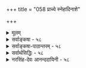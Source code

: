 +++
title = "058 प्राच्ये स्नेहादिनाशे"

+++
<details><summary>मूलम्</summary>

प्राच्ये स्नेहादिनाशे चरम इव दृढोऽनन्तरं दीपनाशः सामग्र्यन्यान्यकार्यं जनयति च न चानेकदीपप्रतीतिः ।  
साम्यादेः स्यात्तु तद्धीः प्रवहणभिदुरास्सप्रभास्तत्प्रदीपा निर्बाधा भास्करादौ प्रथयति नियतं प्रत्यभिज्ञा स्थिरत्वम् ॥ ५८ ॥
</details>

<details><summary>सर्वाङ्कषा - ५८</summary>

ननु पूर्वं 'दीपादीनाम्' इत्यादौ दीपस्य क्षणभङ्गरत्वमुक्तम् । तत् कुतः ? इत्यत्र, तत् साधयतिप्राच्य इत्यादि । चरमे इव, अन्तिमे **स्नेहादिनाशे** = तैलवर्त्योर्नाशे यथा, तथैव **प्राच्ये** = पूर्वतने स्नेहादिनाशे, अनन्तरं दीपनाशो दृढः । तथा च ' प्राथमिकः तैलनाशः स्वानन्तरक्षणे दीपनाशजनकः, तैल- 



I 

[[108]]

साम्यादेः स्यात्तु तद्धीः प्रवहणभिदुराः सप्रभास्तत् प्रदीपाः 

निर्बाधा भास्करादौ प्रथयति नियतं प्रत्यभिज्ञा स्थिरत्वम् ॥58॥ 

नाशत्वात्, अन्तिमतैलनाशवत्' इत्यनुमानेन प्रतिक्षणं दीपनाशः सिद्ध्यति । अनेन दीपज्वालाभेदः सिद्धः। एवं ज्वालाभेदानुमानेऽप्रयोजकशङ्कायां तद्वारकमनुकूलतर्कमाह - सामग्रीत्यादिना । अन्या च सामग्री अन्यकार्यं जनयति । कारणभेदात् कार्यभेदः संप्रतिपन्नः । तन्तूनां भेदे पटभेदम्, मृदो भेदे घटभेदं को वा न जानाति । प्राथमिकतैलबिन्दुना प्राथमिकज्वालावत्, द्वितीयतैलबिन्दुना द्वितीयायाः ज्वालायाः उत्पत्तिरप्यनिवार्या । तथा चानुमानम् – ‘द्वितीयः तैलबिन्दुरपि दीपज्वालान्तरजनकः, तैलबिन्दुत्वात्, प्राथमिकतैलबिन्दुवत्' इति । ज्वालाभेदसिद्धावपि तेषां नाशे किं प्रमाणमित्यत्र न चेत्यादि । अनेकदीप- **प्रतीतिः** =अनेकदीपज्वालानां युगपद्नुभवः न च नैवास्ति । 'यदि स्यादुपलभ्येत' इति योग्यानुपलब्ध्यैव ज्वालानां नाशोऽपि सिद्ध्यत्येव । एवं भेदे सिद्धे 'सैवेयं दीपज्वाला' इति प्रत्यभिज्ञा कथमित्यत्र— साम्यादेः इत्यादि । **साम्यादेः** = साजात्यादिकारणवशात् **तद्धीः** = 'सैवेयम्' इत्यैक्यधीः **स्यात्तु** = भवतु कामम्, तावता न कापि हानिरिति सूचयितुं तुशब्दः । 'साम्यादेः' इत्यादिपदेन दोषादेरपि ग्रहणम् ॥ 

अयं भावः - 'सैवेयं दीपज्वाला' इति कस्य प्रतीतिमादायाक्षेपः ? किं ज्वालाभेदज्ञानवतः, उत तद्रहितस्य? ज्ञानवतस्तत्प्रतीतिः **साम्यात्** = साजात्यात् । 'सैवेयं गूर्जरी' 'ह्यः यदौषधं मया पीतम्, तदेवाद्यापि पीतम्' इत्यादौ सर्वेषामप्यस्ति तथा प्रतीतिः । ह्यः औषधं यत् पीतम्, तत् पीतमेव पूर्वेद्युः, अद्य तस्याभावात् पुनः कथं तस्य पानसंभवः ? अतः साजात्यमूलमेव तथा वचनमिति संप्रतिपन्नम् । ज्ञानरहितानां व्यवहारस्तु भ्रममूलक एव । न तेन ज्वालैक्यसिद्धिः । एवं सर्वप्रमाणमूर्धन्ये प्रत्यक्षेऽपि प्रमाभ्रमविभागस्य सत्त्वादेव पक्षभेदाः प्रावर्तन्त । एतत्परिहारः कथं कर्तव्यः ? इत्यादिकं बुद्धिसरे ( श्लो. 9,10) प्रदर्श्यते ॥ 

विचारमुपसंहरति - प्रवहणेत्यादिना । **तत्** = तस्मात् सप्रभाः प्रदीपाः **प्रवहणभिदुराः** = भिन्नभिन्नज्वालानां प्रवाहरूपा एवेत्येव युक्तम् । प्रभाविशिष्ट एव दीपपदार्थः । स च प्रवाहरूपेण स्थिरः, न तु स्वरूपतः । तर्हि प्रत्यभिज्ञा स्थैर्यविषयिणी नास्त्येव किम् ? इति **शङ्कायामाह** = निर्बाधेत्यादि । **भास्करादौ** = सूर्यादौ तेजसि निर्बाधा **प्रत्यभिज्ञा** = बाधकरहिता ' स एवायम्' इति प्रत्यभिज्ञा **नियत** = अव्यभिचरितं स्थिरत्वं **प्रथयति** = प्रकटयति । यत्र वस्तुभेदो निर्णीतः, तत्रैव तथा । वस्तुभेदाभावे तु सूर्यादिरूपज्योतिषि तथात्वं नास्त्येवेति सूर्यादीनां स्थिरत्वसिद्धिः । वस्तुतस्तु घटादौ प्रत्यभिज्ञायाः प्रामाण्यमबाधितमेवेति न कापि हानिः सिद्धान्ते ॥ 

ननु शब्दप्रयोगस्य स्वायत्तत्त्वे ज्वालाभेदं जानतां कुतस्तथा व्यवहार इति चेत्, ज्वालाभेदः न हि प्रत्यक्षसिद्धः । किञ्च स्वायत्ते शब्दप्रयोगे किमिति 'गङ्गायास्तीरे घोषः' इत्यनुक्त्वा 'गङ्गायां घोषः' इति व्यवहरन्ति प्रामाणिका अपि । 'शूरो देवदत्तः' इत्यनुक्त्वा 'सिंहो देवदत्तः' इति वदन्ति जनाः । अत्र प्रत्यक्षव्यवहारापेक्षया कुत्रचित्परोक्षव्यवहार एव स्वारस्यातिशयः प्रतीयत इति मन्यन्ते सुशिक्षिता जनाः । 

59. 

[[109]]

[सुवर्णस्य पूर्थिवत्वम्] 

वर्णानां तादृशत्वादतिकठिनतया गौरवस्यापि भूम्ना 

धात्रीभागौः प्रभूतैः स्फुटमिह घटिता धातवो हाटकाद्याः । 



अत एवास्या वृत्तेः ‘गौणी’ इति व्यवहारः । एतादृशस्थले मुख्यव्यवहारापेक्षया गौणमेव व्यवहारमाद्रियन्ते सुशिक्षिताः, यत एवं व्यवहारे गुणः प्रकटो भवति । अतः 'स्वायत्ते शब्दप्रयोगे' इत्यादिनियमे 'अर्थविशेषतात्पर्याभावे सति' इत्यपि योजनीयम् । अर्थविशेषतात्पर्ये सति तु गौणोऽपि प्रयोग उपादेय एव । न तावन्मात्रम्, गौण एव प्रयोग उपादेयः । एवञ्च प्रकृतेऽपि 'ह्यो यद्दत्तमौषधम्, तदेवाद्यापि दत्तम्' इत्यप्रयोगे, 'अद्यान्यदेवौषधं दत्तम्' इति कथने ह्यो दत्तौषधं परिवर्त्यान्यदेवौषधं विलक्षणं दत्तमित्यर्थः स्यात् । तेन दिनद्वयौषधयोस्साजात्यं न स्यात् । एवं 'गङ्गायां घोषः' इत्यादावपि 'गङ्गातीरे घोषः' इति कथने तीरपदार्थः कदाचिदपेक्षानुरोधेन अनेकक्रोशपर्यन्तप्रदेशरूपोऽपि भवेत् । तेन विवक्षितार्थो न सिद्ध्येत् । अतः अर्थदृष्ट्या गौणप्रयोग एव श्रेयान्, यतः सः 'गौणः ' । अत एतादृशप्रयोगस्थले गौणप्रयोग एवादरणीयः । अत एव च ' गौणमुख्ययोर्विरोधे मुख्ये कार्यसंप्रत्ययः' इति नियमो ऽपि शब्दशास्त्रमात्र सीमितः, न त्वर्थप्रधानशास्त्रे ॥ 

नामव्याकरणं ह्येतच्छब्दशास्त्रं समीरितम् । रूपव्याकरणं चान्यद्वेदोपनिषदादिकम् ॥ 

अर्थप्रधानशास्त्रेऽपि 'न विधौ परश्शब्दार्थः' इति नियमोऽपि न्यायप्रदर्शनपरब्रह्मसूत्रादिशास्त्रसीमितः । उपदेशप्रधानशास्त्रे तु अर्थस्वारस्यानुरोधेन गौणप्रयोगोऽनिवार्यः । गौणप्रयोगः कीदृशगुणप्रयुक्तः ? इत्यत्र तु अनुभव एव शरणम् । अनुभवा अपि कक्ष्याभेदेन यदि भिद्येरन्, तदा तत्कक्ष्यानिर्णयेनैव विषयनिर्णयः । प्रकृतेऽध्यात्मशास्त्रे ' प्रस्थानत्रय' वाच्येषु शास्त्रेषु शारीरकमीमांसाशास्त्रं न्यायप्रधानम् । इतरे द्वे उपदेशप्रधाने । तत्राप्युपनिषदः सर्वथानुभवप्रधानाः । गीताशास्त्रमप्युपदेशप्रधानम् । यद्यप्युपासना, भक्तिः, ज्ञानमिति पर्यायपदानि संप्रदायदृष्ट्या, अथाप्यर्थे सूक्ष्मं तारतम्यं वर्तते । त्रयाणामुद्देशैक्येऽपि विन्यासे विशेषो वर्तत एवेत्यादिकं तत्तत्प्रकरणे प्रदर्श्यते ॥ 

[[1]]

अत्रेदमवधेयम् – अत्रैव सर्वेऽपि ग्रन्थपण्डिता विफला जाताः, यत् अर्थप्रधानेऽपि शास्त्रे गुणस्य प्राधान्यममन्वाना वृथा शब्दं वर्धयामासुः । सहस्रनामपीठिकायाम् ' यानि नामानि गौणानि विख्यातानि महात्मनः । ऋषिभिः परिगीतानि' इत्येतदवधेयम् । वेदान्तशास्त्रे कथमिदं संभवि ? इति तु न प्रष्टव्यम् ॥ 

न संभवेद्यदि ब्रह्मन् ! तूष्णीं त्वं तिष्ठ का क्षतिः ? कं वा लाभमपश्यन् ते वृथाशब्दविवर्धनात् ॥ सत्यापचारभीत्या हि स्थातव्यं स्वहितेप्सुभिः । वदामो बहुधा सत्यमुपर्यपि तदा तदा ॥ सर्वदा कटु सत्यं स्यादहंकृतिमतां ध्रुवम् । पूरयेयुर्निन्दयैव पापभीतिं विनैव ते ॥ ५८ ॥
</details>


<details><summary>सर्वाङ्कषा-पाठान्तरम् - ५८</summary>

ननु पूर्वं 'दीपादीनाम्‌' इत्यादौ दीपस्य क्षणभङ्गुरत्वमुक्तम्‌ । तत्‌ कुतः? इत्यत्र, तत्‌ साधयति- प्राच्य इत्यादि । चरमे इव, अन्तिमे स्रेहादिनाशे = तैलवर्त्योर्नाशे यथा, तथैव प्राच्ये = पूर्वतने स्रेहादि नाशे, अनन्तरं दीपनाशो दृढः । तथा च 'प्राथमिकः तैलनाशः स्वानन्तरक्षणे दीपनाशजनकः, तैलनाशत्वात्‌, अन्तिमतैलनाशवत्‌' इत्यनुमानेन प्रतिक्षणं दीपनाशः सिद्ध्यति । अनेन दीपज्वालाभेदः सिद्धः । एवं ज्वालाभेदानुमानेऽप्रयोजकशङ्कायां तद्वारकमनुकूलतर्कमाह - सामग्रीत्यादिना । अन्या च सामग्री अन्यकार्यं जनयति । कारणभेदात्‌ कार्यभेदः संप्रतिपन्नः । तन्तूनां भेदे पटभेदम्‌, मृदो भेदे घटभेदं को वा न जानाति । प्राथमिकतैलबिन्दुना प्राथमिकज्वालावत्‌, द्वितीयतैलबिन्दुना द्वितीयायाः ज्वालायाः उत्पत्तिरप्यनिवार्या । तथा चानुमानम्‌ - 'द्वितीयः तैलबिन्दुरपि दीपज्वालान्तरजनकः, तैलबिन्दुत्वात्‌, प्राथमिकतैल- बिन्दुवत्‌' इति । ज्वालाभेदसिद्धावपि तेषां नाशे किं प्रमाणमित्यत्र - न चेत्यादि । अनेकदीप- प्रतीतिः = अनेकदीपज्वालानां युगपदनुभवः न च = नैवास्ति । 'यदि स्यादुपलभ्येत' इति योग्यानुपलब्ध्यैव ज्वालानां नाशोऽपि सिद्ध्यत्येव । एवं भेदे सिद्धे 'सेवेयं दीपज्वाला' इति प्रत्यभिज्ञा कथमित्यत्र - साम्यादेः इत्यादि । साम्यादेः = साजात्यादिकारणवशात्‌ तद्धीः = 'सेवेयम्‌' इत्यैक्यधीः स्यात्तु = भवतु कामम्‌, तावता न कापि हानिरिति सूचयितुं तुशब्दः । 'साम्यादेः' इत्यादिपदेन दोषादेरपि ग्रहणम्‌ ॥   
अयं भावः - 'सेवेयं दीपज्वाला' इति कस्य प्रतीतिमादायाक्षेपः? किं ज्वालाभेदज्ञानवतः, उत तद्रहितस्य? ज्ञानवतस्तत्प्रतीतिः साम्यात्‌ = साजात्यात्‌ । 'सैवेयं गूर्जरी' 'ह्यः यदौषधं मया पीतम्‌, तदेवाद्यापि पीतम्‌' इत्यादौ सर्वेषामप्यस्ति तथा प्रतीतिः । ह्यः औषधं यत्‌ पीतम्‌, तत्‌ पीतमेव पूर्वेद्युः, अद्य तस्याभावात्‌ पुनः कथं तस्य पानसंभवः? अतः साजात्यमूलमेव तथा वचनमिति संप्रतिपन्नम्‌ । ज्ञानरहितानां व्यवहारस्तु भ्रममूलक एव । न तेन ज्वालैक्यसिद्धिः । एवं सर्वप्रमाणमूर्धन्ये प्रत्यक्षेऽपि प्रमाभ्रमविभागस्य सत्त्वादेव पक्षभेदाः प्रावर्तन्त । एतत्परिहारः कथं कर्तव्यः? इत्यादिकं बुद्धिसरे (श्लो.९,१०) प्रदर्श्यते ॥   
विचारमुपसंहरति - प्रवहणेत्यादिना । तत्‌ = तस्मात्‌ सप्रभाः प्रदीपाः प्रवहणभिदुराः =भिन्न- भिन्नज्वालानां प्रवाहरूपा एवेत्येव युक्तम्‌ । प्रभाविशिष्ट एव दीपपदार्थः । स च प्रवाहरूपेण स्थिरः, न तु स्वरूपतः । तर्हि प्रत्यभिज्ञा स्थैर्यविषयिणी नास्त्येव किम्‌? इति शङ्कायामाह = निर्बाधित्यादि । भास्करादौ = सूर्यादौ तेजसि निर्बाधा प्रत्यभिज्ञा = बाधकरहिता 'स एवायम्‌' इति प्रत्यभिज्ञा नियतम् = अव्यभिचरितं स्थिरत्वं प्रथयति = प्रकटयति । यत्र वस्तुभेदो निर्णीतः, तत्रैव तथा । वस्तुभेदाभावे तु सूर्यादिरूपज्योतिषि तथात्वं नास्त्येवेति सूर्यादीनां स्थिरत्वसिद्धि: । वस्तुतस्तु घटादौ प्रत्यभिज्ञायाः प्रामाण्यमबाधितमेवेति न कापि हानिः सिद्धान्ते ॥   
ननु शब्दप्रयोगस्य स्वायत्तत्वे ज्वालाभेदं जानतां कृतस्तथा व्यवहार इति चेत्‌, ज्वालाभेदः न हि प्रत्यक्षसिद्ध: । किञ्च स्वायत्ते शब्दप्रयोगे किमिति 'गङ्गायास्तीरे घोषः' इत्यनुक्त्वा 'गङ्गायां घोषः' इति व्यवहरन्ति प्रामाणिका अपि । 'शरो देवदत्तः' इत्यनुक्त्वा 'सिंहो देवदत्तः' इति वदन्ति जनाः । अत्र प्रत्यक्षव्यवहारपेक्षया कुत्रचित्परोक्षव्यवहार एव स्वारस्यातिशयः प्रतीयत इति मन्यन्ते सुशिक्षिता जनाः ।   
अत एवास्या वृत्तेः 'गौणी' इति व्यवहारः । एतादृशस्थले मुख्यव्यवहारापेक्षया गौणमेव व्यवहारमाद्रियन्ते सुशिक्षिताः, यत एव व्यवहारे गुणः प्रकटो भवति । अतः 'स्वायत्ते शब्दप्रयोगे' इत्यादिनियमे 'अर्थविशेषतात्पर्याभावे सति' इत्यपि योजनीयम्‌ । अर्थविशेषतात्पर्ये सति तु गौणोऽपि प्रयोग उपादेय एव । न तावन्मात्रम्‌, गौण एव प्रयोग उपादेयः । एवञ्च प्रकृतेऽपि 'ह्यो यद्दत्तमौषधम्‌, तदेवाद्यापि दत्तम्' इत्यप्रयोगे, 'अद्यान्यदेवौषधं दत्तम्‌' इति कथने ह्यो दत्तौषधं परिवर्त्यान्यदेवौषधं विलक्षणं दत्तमित्यर्थः स्यात्‌ । तेन दिनद्वयौषधयोस्साजात्यं न स्यात्‌ । एवं 'गङ्गायां घोषः' इत्यादावपि 'गङ्गातीरे घोषः' इति कथने तीरपदार्थः कदाचिदपेक्षानुरोधेन अनेकक्रोशपर्यन्तप्रदेशरूपोऽपि भवेत्‌ । तेन विवक्षितार्थो न सिद्ध्येत्‌ । अतः अर्थदृष्ट्या गौणप्रयोग एव श्रेयान्‌, यतः सः 'गौणः' । अत एतादृशप्रयोगस्थले गौणप्रयोग एवादरणीयः । अत एव च 'गौणमुख्ययोर्विरोधे मुख्ये कार्यसंप्रत्ययः' इति नियमोऽपि शब्दशास्त्रमात्रसीमितः, न त्वर्थप्रधानशास्त्रे ॥   
नामव्याकरणं ह्येतच्छब्दशास्त्रं समीरितम्‌ । रूपव्याकरणं चान्यद्वेदोपनिषदादिकम्‌ ॥   
अर्थप्रधानशास्त्रेऽपि 'न विधौ परश्शब्दार्थः' इति नियमोऽपि न्यायप्रदर्शनपरब्रह्मसूत्रादिशास्त्रर- सीमितः । उपदेशप्रधानशास्त्रे तु अर्थस्वारस्यानुरोधेन गौणप्रयोगोऽनिवार्यः । गौणप्रयोगः कीदृशगुणप्रयुक्तः? इत्यत्र तु अनुभव एव शरणम्‌ । अनुभवा अपि कक्ष्याभेदेन यदि भिद्येरन्‌, तदा तत्कक्ष्यानिर्णयेनैव विषयनिर्णयः । प्रकृतेऽध्यात्मशास्त्रे 'प्रस्थानत्रय' वाच्येषु शास्त्रेषु शारीरकमीमांसाशास्त्रं न्यायप्रधानम्‌ । इतरे द्वे उपदेशप्रधाने । तत्राप्युपनिषदः सर्वथानुभवप्रधानाः । गीताशास्त्रमप्युपदेशप्रधानम्‌ । यद्यप्युपासना, भक्तिः, ज्ञानमिति पर्यायपदानि संप्रदायदृष्ट्या, अथाप्यर्थे सूक्ष्मं तारतम्यं वर्तते । त्रयाणामुद्देशैक्येऽपि विन्यासे विशेषो वर्तत एवेत्यादिकं तत्तत्प्रकरणे प्रदर्श्यते ॥   
अत्रेदमवधेयम्‌ - अत्रैव सर्वेऽपि ग्रन्थपण्डिता विफला जाताः, यत्‌ अर्थप्रधानेऽपि शास्त्रे गुणस्य प्राधान्यममन्वाना वृथा शब्दं वर्धयामासुः । सहस्रनामपीठिकायाम्‌ 'यानि नामानि गौणानि विख्यातानि महात्मनः । ऋषिभिः परिगीतानि' इत्येतदवधेयम्‌ । वेदान्तशास्त्रे कथमिदं संभवि? इति तु न प्रष्टव्यम्‌ ॥   
न संभवेद्यदि ब्रह्मन्‌! तृष्णीं तवं तिष्ठ का क्षतिः? कं वा लाभमपश्यन्‌ ते वृथाशब्दविवर्धनात्‌ ॥ सत्यापचारभीत्या हि स्थातव्यं स्वहितेप्सुभिः । वदामो बहुधा सत्यमुपर्यपि तदा तदा ॥   
सर्वदा कटु सत्यं स्यादहंकृतिमतां ध्रुवम्‌ । पूरयेयुर्निन्दयैव पापभीतिं विनैव ते ॥ ५८ ॥
</details>


<details><summary>सर्वार्थसिद्धिः - ५८</summary>

ननु दीपादीनां स्थिरतया गृहीतानामपि क्षिप्रविनाशित्वमभ्युपगतम् । तच्चावयवविशरणपक्ष एवोपपद्यते । तथाऽऽहुः - "अवयवविशरणलिङ्गजबोधसहायेन चक्षुषा भेदम् । ज्वालासु निर्णयामः - इति । पक्षान्तरेषु तु प्रत्यभिज्ञा दुर्बाधेत्यत्राह - प्राच्य इति ॥ दाह्यविनाशानन्तरं वह्निनाश इति चरमदीपादिषु दृष्टम् ; इष्टं च सर्वेषाम् । प्रतिक्षणं च दीपदशादिप्रक्षयो दीपादिषु प्रत्यक्षः । प्रयोगश्च - प्राच्यस्नेहदशादिनाशः स्वानन्तरभाविस्वजनकदीपनाशवान् दीपारम्भकस्नेहादिनाशत्वात्, अन्त्यवत् इति । सावधानं प्रपश्यद्भिश्च प्रवाहवद्दीपो दृश्यते ; दशाग्रमारभ्य तन्मूलपर्यन्तं प्रतिकलमन्योऽन्यो दीपः प्रवर्तमानो निवर्तमानश्च दृष्टः । प्रयोगान्तरमभिप्रेत्याह - सामग्रीति । द्वितीयादिस्नेहादिसामग्री दीपजनिका ; अविकलदीपजनकजातीयसमुदायत्वात्, आद्यवत् । अन्यथा प्रथमाऽपि नोत्पादयेत् । तथा च जितं चार्वाकैः । नन्वस्तु प्रतिक्षणदीपारम्भः, प्रतिक्षणविनाशस्तु कुतस्त्य इत्यत्र पूर्वानुमानसिद्धेऽपि युक्त्यन्तरबाधमाह - न चेति । यदि द्वितीयादिक्षणे पूर्वपूर्वदीपनाशो न स्यात्, अनेकघटाद्युत्पत्तिनयाद्युगपदनेकदीपोपलब्धिः स्यात् ; न चैवमस्ति । निगमयति - साम्यादेरिति । प्रभया सहोत्पत्तिपक्षेऽप्येवं दीपादेराशुतरविनाशित्वं सिद्धम् । यत्र तु सामग्र्यनुवृत्त्यादिहेतुविरहः तत्र स्थिरत्वप्रसङ्गो न दोष इत्यभिप्रायेणाह - निर्बाधेति ॥ ५८ ॥ इति स्थिरास्थिरतेजोविभागः ॥
</details>


<details><summary>नरसिंह-देवः आनन्ददायिनी - ५८</summary>

आक्षेपसङ्गतिमाह - नन्विति । अवयवेति - विशेषदर्शनसहितप्रत्यक्षेणेत्यर्थः । पक्षान्तरे इति - अवयवविशरणानङ्गीकारात् उत्पाद(उत्पन्न)विनाशप्रत्यक्षस्य प्रत्यभिज्ञातोऽधिकत्वाभावात् विनाशित्वं न साधयतीत्यर्थः । दाह्यविनाशानन्तरमिति -दाह्यभूतदशाविनाशानन्तरं वह्नेर्दीपस्य विनाश इत्यर्थः । तथाचेदृशविशेषदर्शनबलाज्जात्यादि-विषयतयाऽन्यथासिद्धा प्रत्यभिज्ञा न विरोधिनीत्यर्थः । दीपदशादीत्यादिपदेन तैलादिसंग्रहः । अनुमानतोऽपि विनाशस्सिध्यतीत्याह - प्रयोगश्चेति । दिङ्मोहादिवत् प्रत्यभिज्ञा न बाधिकेति भावः । अन्त्यस्नेहादिनाशस्य सपक्षत्वात्तद्वारणाय - प्राच्य इति पक्षविशेषणम् । स्वानन्तरभावीति सिद्धसाधनवारणाय । स्वानन्तरभावित्वं च स्वोत्पत्त्यव्यवहितक्षणभावित्वम् । स्वजनकेति वर्त्यग्निसंयोग(दीपान्तर) नाशमादायार्थान्तरवारणाय दीपारम्भकेति । अदृष्टादि - नाशे व्यभिचारवारणाय स्नेहेति । आदिशब्देन वर्तिनाशसंग्रहः । अन्त्यवदिति -अन्त्यस्नेहादिनाशवदित्यर्थः । दीप (भेदे नाशे) प्रत्यक्षमुदाहरति - सावधानमिति । यथा प्रवाहः प्रबलान्य(पूर्वपूर्वजलान्य)जलपरम्परारूपो दृश्यते; तथा पूर्वपूर्वदीपख्यदीपपरम्परावत्त्वेन भेदो(पि)दृश्यत इत्यर्थः । भेदप्रत्यक्षादपि प्रत्यभिज्ञा दुबलेति भावः । उप्तत्तिविनाशप्रत्यक्षमुदाहरति - दशाग्रेति । प्रवृत्तिरुत्पत्तिः । निवृत्तिर्विनाशः । प्रयोगान्तरं - अनुमानान्तरम् । आद्यादिपदेन तृतीयादीनां ग्रहणम् । द्वितीयेन वर्त्यग्निसंयोगादयो गृह्यन्ते । प्रथमे सिद्धसाधनतानिवृत्त्यर्थं पक्षविशेषणम् । अविकलं अन्यूनं -सर्वकारणमिलितमिति यावत् । वर्तितैलसमुदाये व्यभिचारवारणाय तद्विशेषणम् । घटादिसामग्र्यां व्यभिचारवारणाय - दीपजनकेति । समुदायत्वं च सामग्रीत्वम् । प्रमेयत्वेन(सजातीय)घटसामग्र्यां व्यभिचारवाणाय तत् । तथाच दीपजनकसामग्रीत्वेन सजातयित्वादित्यर्थः । आद्यवदिति - आद्यदीपजनकसामग्रीवदित्यर्थः । अप्रयोजकत्वं परिहरति - अन्यथेति । प्रथमाऽपि दीपसामग्री द्वितीयाविशेषान्नोत्पादयेदित्यर्थः । युक्त्यन्तरबाधं - अनुमानान्तरव्याप्तिमित्यर्थः । पूर्वोत्पन्नदीपो द्वितीयादिकाले नष्टः उत्पन्नत्वे सति देशान्तरासत्त्वे सति योग्यत्वे सति द्वितीयादिप्रतीतिसमयेऽप्रतीयमानत्वात् यद्देशान्तरासत्त्वे सति योग्यत्वे सति द्वितीयादिकाले न प्रतीयते तत् तत्काले नष्टं तेजः प्रतीतिकाले नष्टं यथा तमः इ(त्यनुमानान्तरं द्रष्टव्यम्) इति प्रयोगो द्रष्टव्यः । साम्यादेरित्यादिमूलस्य; तद्धीः - तदेवेति प्रत्यभिज्ञा साम्यात् - अत्यन्तसादृश्यात् स्यात् । तस्मात् - उक्तहेतोः सप्रभाः प्रदीपाः प्रवहणभिदुराः प्रवाहवत् प्रतिक्षणभिन्ना इत्यर्थः ॥ ५८ ॥  
 स्थिरास्थिरतेजोविभागः ।
</details>
